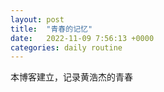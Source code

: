 ```yaml
---
layout: post
title:  "青春的记忆"
date:   2022-11-09 7:56:13 +0000
categories: daily routine
---
```

本博客建立，记录黄浩杰的青春
